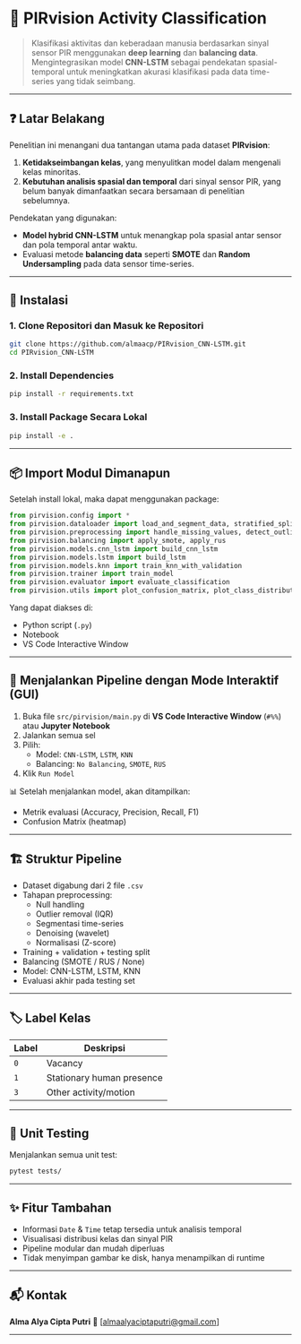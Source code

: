 # 🔎 PIRvision Activity Classification

> Klasifikasi aktivitas dan keberadaan manusia berdasarkan sinyal sensor PIR menggunakan **deep learning** dan **balancing data**.
> Mengintegrasikan model **CNN-LSTM** sebagai pendekatan spasial-temporal untuk meningkatkan akurasi klasifikasi pada data time-series yang tidak seimbang.

---

## ❓ Latar Belakang

Penelitian ini menangani dua tantangan utama pada dataset **PIRvision**:
1. **Ketidakseimbangan kelas**, yang menyulitkan model dalam mengenali kelas minoritas.
2. **Kebutuhan analisis spasial dan temporal** dari sinyal sensor PIR, yang belum banyak dimanfaatkan secara bersamaan di penelitian sebelumnya.

Pendekatan yang digunakan:
* **Model hybrid CNN-LSTM** untuk menangkap pola spasial antar sensor dan pola temporal antar waktu.
* Evaluasi metode **balancing data** seperti **SMOTE** dan **Random Undersampling** pada data sensor time-series.

---

## 🔧 Instalasi

### 1. Clone Repositori dan Masuk ke Repositori

```bash
git clone https://github.com/almaacp/PIRvision_CNN-LSTM.git
cd PIRvision_CNN-LSTM
```

### 2. Install Dependencies

```bash
pip install -r requirements.txt
```

### 3. Install Package Secara Lokal

```bash
pip install -e .
```

---

## 📦 Import Modul Dimanapun

Setelah install lokal, maka dapat menggunakan package:

```python
from pirvision.config import *
from pirvision.dataloader import load_and_segment_data, stratified_split
from pirvision.preprocessing import handle_missing_values, detect_outliers_iqr, denoise_signal, normalized_root_mse, normalize_zscore
from pirvision.balancing import apply_smote, apply_rus
from pirvision.models.cnn_lstm import build_cnn_lstm
from pirvision.models.lstm import build_lstm
from pirvision.models.knn import train_knn_with_validation
from pirvision.trainer import train_model
from pirvision.evaluator import evaluate_classification
from pirvision.utils import plot_confusion_matrix, plot_class_distribution
```
Yang dapat diakses di:
* Python script (`.py`)
* Notebook
* VS Code Interactive Window

---

## 🚀 Menjalankan Pipeline dengan Mode Interaktif (GUI)

1. Buka file `src/pirvision/main.py` di **VS Code Interactive Window** (`#%%`) atau **Jupyter Notebook**
2. Jalankan semua sel
3. Pilih:
   * Model: `CNN-LSTM`, `LSTM`, `KNN`
   * Balancing: `No Balancing`, `SMOTE`, `RUS`
4. Klik `Run Model`

📊 Setelah menjalankan model, akan ditampilkan:
* Metrik evaluasi (Accuracy, Precision, Recall, F1)
* Confusion Matrix (heatmap)

---

## 🏗️ Struktur Pipeline

* Dataset digabung dari 2 file `.csv`
* Tahapan preprocessing:
  * Null handling
  * Outlier removal (IQR)
  * Segmentasi time-series
  * Denoising (wavelet)
  * Normalisasi (Z-score)
* Training + validation + testing split
* Balancing (SMOTE / RUS / None)
* Model: CNN-LSTM, LSTM, KNN
* Evaluasi akhir pada testing set

---

## 🏷️ Label Kelas

| Label | Deskripsi                 |
| ----- | ------------------------- |
| `0`   | Vacancy                   |
| `1`   | Stationary human presence |
| `3`   | Other activity/motion     |

---

## 🧪 Unit Testing

Menjalankan semua unit test:

```bash
pytest tests/
```

---

## ✨ Fitur Tambahan

* Informasi `Date` & `Time` tetap tersedia untuk analisis temporal
* Visualisasi distribusi kelas dan sinyal PIR
* Pipeline modular dan mudah diperluas
* Tidak menyimpan gambar ke disk, hanya menampilkan di runtime

---

## 📬 Kontak

**Alma Alya Cipta Putri**
📧 \[[almaalyaciptaputri@gmail.com](mailto:almaalyaciptaputri@gmail.com)]

---